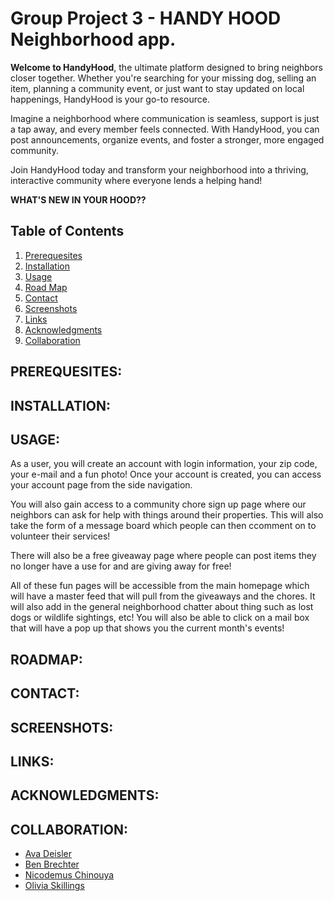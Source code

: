 # Group Project 3 - HANDY HOOD Neighborhood app.

**Welcome to HandyHood**, the ultimate platform designed to bring neighbors closer together. Whether you're searching for your missing dog, selling an item, planning a community event, or just want to stay updated on local happenings, HandyHood is your go-to resource.

Imagine a neighborhood where communication is seamless, support is just a tap away, and every member feels connected. With HandyHood, you can post announcements, organize events, and foster a stronger, more engaged community.

Join HandyHood today and transform your neighborhood into a thriving, interactive community where everyone lends a helping hand!

**WHAT'S NEW IN YOUR HOOD??**

## Table of Contents
1. [Prerequesites](#PREREQUESITES)
2. [Installation](#installation)
3. [Usage](#installation)
4. [Road Map](#roadmap)
5. [Contact](#contact)
6. [Screenshots](#screenshots)
7. [Links](#links)
8. [Acknowledgments](#ackowledgments)
9. [Collaboration](#collaboration)

## PREREQUESITES:

## INSTALLATION:

## USAGE:

As a user, you will create an account with login information, your zip code, your e-mail and a fun photo! Once your account is created, you can access your account page from the side navigation.

You will also gain access to a community chore sign up page where our neighbors can ask for help with things around their properties. This will also take the form of a message board which people can then ccomment on to volunteer their services!

There will also be a free giveaway page where people can post items they no longer have a use for and are giving away for free!

All of these fun pages will be accessible from the main homepage which will have a master feed that will pull from the giveaways and the chores. It will also add in the general neighborhood chatter about thing such as lost dogs or wildlife sightings, etc! You will also be able to click on a mail box that will have a pop up that shows you the current month's events!

## ROADMAP:

## CONTACT:

## SCREENSHOTS:

## LINKS:

## ACKNOWLEDGMENTS:

## COLLABORATION:
- [Ava Deisler](https://github.com/avadeisler)
- [Ben Brechter](https://github.com/Benbrechter)
- [Nicodemus Chinouya](https://github.com/nicochinouya)
- [Olivia Skillings](https://github.com/via-skillings)